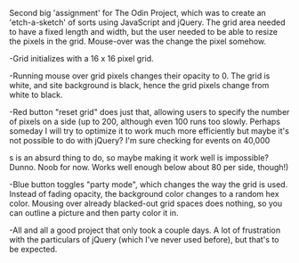 Second big 'assignment' for The Odin Project, which was to create an 'etch-a-sketch' of sorts using JavaScript and jQuery. The grid area needed to have a fixed length and width, but the user needed to be able to resize the pixels in the grid. Mouse-over was the change the pixel somehow.

-Grid initializes with a 16 x 16 pixel grid.

-Running mouse over grid pixels changes their opacity to 0. The grid is white, and site background is black, hence the grid pixels change from white to black.

-Red button "reset grid" does just that, allowing users to specify the number of pixels on a side (up to 200, although even 100 runs too slowly. Perhaps someday I will try to optimize it to work much more efficiently but maybe it's not possible to do with jQuery? I'm sure checking for events on 40,000 <div>s is an absurd thing to do, so maybe making it work well is impossible? Dunno. Noob for now. Works well enough below about 80 per side, though!)

-Blue button toggles "party mode", which changes the way the grid is used. Instead of fading opacity, the background color changes to a random hex color. Mousing over already blacked-out grid spaces does nothing, so you can outline a picture and then party color it in.

-All and all a good project that only took a couple days. A lot of frustration with the particulars of jQuery (which I've never used before), but that's to be expected.

